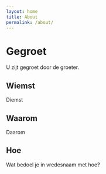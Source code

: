 ```yaml
---
layout: home
title: About
permalink: /about/
---
```


# Gegroet
U zijt gegroet door de groeter.

## Wiemst
Diemst

## Waarom
Daarom

## Hoe
Wat bedoel je in vredesnaam met hoe?